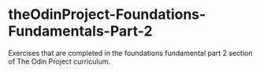 # theOdinProject-Foundations-Fundamentals-Part-2
Exercises that are completed in the foundations fundamental part 2 section of The Odin Project curriculum.
